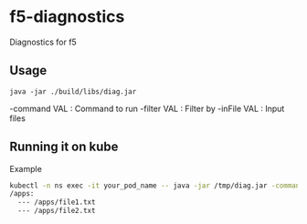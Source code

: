 # f5-diagnostics
Diagnostics for f5

## Usage

`java -jar ./build/libs/diag.jar`

-command VAL : Command to run
-filter VAL  : Filter by
-inFile VAL  : Input files

## Running it on kube

Example

```bash
kubectl -n ns exec -it your_pod_name -- java -jar /tmp/diag.jar -command ls -inFile /apps
/apps:
  --- /apps/file1.txt
  --- /apps/file2.txt
```
